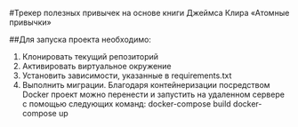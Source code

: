 #Трекер полезных привычек на основе книги Джеймса Клира «Атомные привычки»

##Для запуска проекта необходимо:
1) Клонировать текущий репозиторий
2) Активировать виртуальное окружение
3) Установить зависимости, указанные в requirements.txt
4) Выполнить миграции.
Благодаря контейнеризации посредством Docker проект можно перенести и запустить на удаленном сервере с помощью следующих команд:
docker-compose build 
docker-compose up
